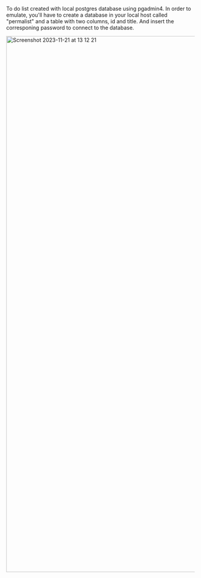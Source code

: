 To do list created with local postgres database using pgadmin4. In order to emulate, you'll have to create a database in your local host called "permalist" and a table with two columns, id and title. And insert the corresponing password to connect to the database.


<img width="1435" alt="Screenshot 2023-11-21 at 13 12 21" src="https://github.com/marcoswi/To-Do-List/assets/88783827/f2e3497e-fcad-4006-b117-5927df48f713">
